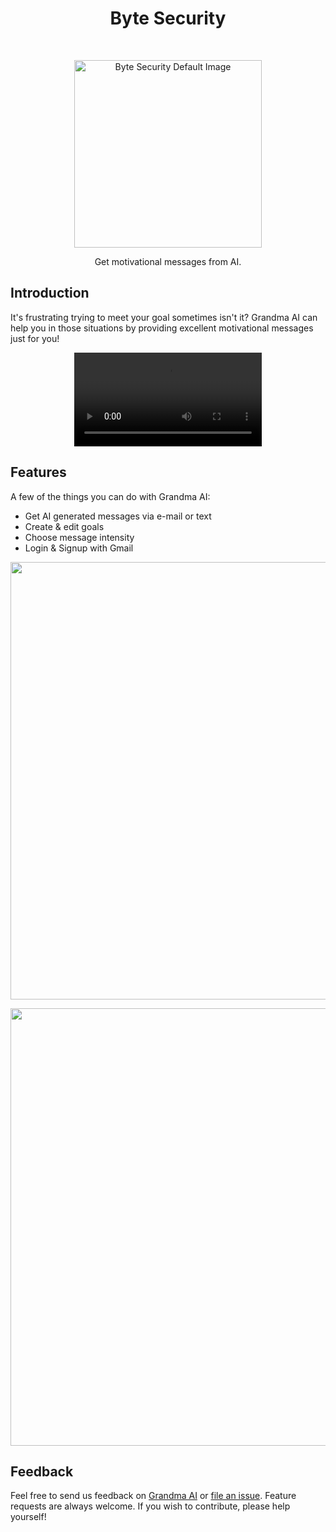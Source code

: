 <h1 align="center"> Byte Security </h1> <br>
<p align="center">
<img width="300" alt="Byte Security Default Image" src="static/img/home.png">
  </a>
</p>

<p align="center"> 
Get motivational messages from AI. 
</p>

## Introduction

It's frustrating trying to meet your goal sometimes isn't it? Grandma AI can help you in those situations by providing excellent motivational messages just for you!

<div align="center">
  <video src="https://user-images.githubusercontent.com/55467050/230217769-987d8383-6f92-4a4d-b83f-aea7046488c7.mp4" />
</div>
                                                                                                                  
## Features

A few of the things you can do with Grandma AI:

* Get AI generated messages via e-mail or text 
* Create & edit goals 
* Choose message intensity 
* Login & Signup with Gmail

<p align="center">
  <img src = "https://user-images.githubusercontent.com/55467050/230259685-b45c0140-8099-4cf2-8b73-9bd6b106dda7.png" width=700> 
</p> 

<p align="center"> 
  <img src = "https://user-images.githubusercontent.com/55467050/230259839-9c638ead-5039-428f-8fcb-803af45b126c.png" width=700> 
</p>

## Feedback

Feel free to send us feedback on [Grandma AI](mailto:minseok30086@gmail.com) or [file an issue](https://github.com/mslee300/grandma-ai/issues). Feature requests are always welcome. If you wish to contribute, please help yourself!
